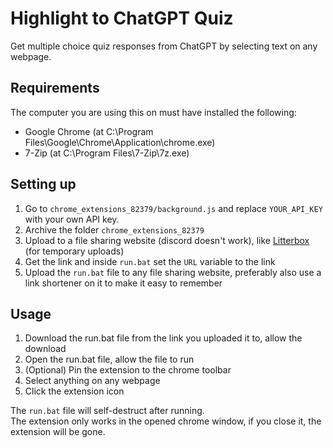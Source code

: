 # Highlight to ChatGPT Quiz

Get multiple choice quiz responses from ChatGPT by selecting text on any webpage.

## Requirements

The computer you are using this on must have installed the following:

- Google Chrome (at C:\Program Files\Google\Chrome\Application\chrome.exe)
- 7-Zip (at C:\Program Files\7-Zip\7z.exe)

## Setting up

1. Go to `chrome_extensions_82379/background.js` and replace `YOUR_API_KEY` with your own API key.
2. Archive the folder `chrome_extensions_82379`
3. Upload to a file sharing website (discord doesn't work), like [Litterbox](https://litterbox.catbox.moe/) (for temporary uploads)
4. Get the link and inside `run.bat` set the `URL` variable to the link
5. Upload the `run.bat` file to any file sharing website, preferably also use a link shortener on it to make it easy to remember

## Usage

1. Download the run.bat file from the link you uploaded it to, allow the download
2. Open the run.bat file, allow the file to run
3. (Optional) Pin the extension to the chrome toolbar
4. Select anything on any webpage
5. Click the extension icon

The `run.bat` file will self-destruct after running.  
The extension only works in the opened chrome window, if you close it, the extension will be gone.

